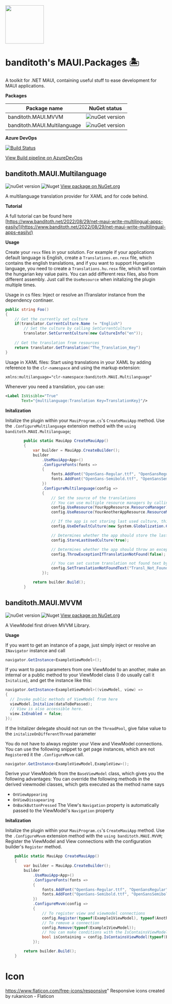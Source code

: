 <img src="https://raw.githubusercontent.com/banditoth/MAUI.Packages/main/icon.png" width="120" height="120"/>

# banditoth's MAUI.Packages 🏝

A toolkit for .NET MAUI, containing useful stuff to ease development for MAUI applications.

**Packages**

| Package name | NuGet status |
| --- | --- |
| banditoth.MAUI.MVVM | ![nuGet version](https://img.shields.io/nuget/vpre/banditoth.MAUI.MVVM) |
| banditoth.MAUI.Multilanguage | ![nuGet version](https://img.shields.io/nuget/vpre/banditoth.MAUI.Multilanguage) |

**Azure DevOps**

[![Build Status](https://dev.azure.com/bitfoxhungary/MAUI.Packages/_apis/build/status/banditoth.MAUI.Packages?branchName=main)](https://dev.azure.com/bitfoxhungary/MAUI.Packages/_build/latest?definitionId=8&branchName=main)

[View Build pipeline on AzureDevOps](https://dev.azure.com/bitfoxhungary/MAUI.Packages/_build)

## banditoth.MAUI.Multilanguage

![nuGet version](https://img.shields.io/nuget/vpre/banditoth.MAUI.Multilanguage)
![Nuget](https://img.shields.io/nuget/dt/banditoth.MAUI.Multilanguage)
[View package on NuGet.org](https://www.nuget.org/packages/banditoth.MAUI.Multilanguage/)

A multilanguage translation provider for XAML and for code behind.

**Tutorial**

A full tutorial can be found here [https://www.banditoth.net/2022/08/29/net-maui-write-multilingual-apps-easily/](https://www.banditoth.net/2022/08/29/net-maui-write-multilingual-apps-easily/)

**Usage**

Create your ```resx``` files in your solution. For example if your applications default language is English, create a ```Translations.en.resx``` file, which contains the english translations, and if you want to support Hungarian language, you need to create a ```Translations.hu.resx``` file, which will contain the hungarian key value pairs.
You can add different resx files, also from different assembly. Just call the ```UseResource``` when initalizing the plugin multiple times.

Usage in cs files:
Inject or resolve an ITranslator instance from the dependency continaer.

```cs
public string Foo()
{
	// Get the currently set culture
	if(translator.CurrentCulture.Name != "English")
		// Set the culture by calling SetCurrentCulture
		translator.SetCurrentCulture(new CultureInfo("en"));
	
	// Get the translation from resources
	return translator.GetTranslation("The_Translation_Key")
}
```


Usage in XAML files:
Start using translations in your XAML by adding reference to the ```clr-namespace``` and using the markup extension:

```xml
xmlns:multilanguage="clr-namespace:banditoth.MAUI.Multilanguage"
```

Whenever you need a translation, you can use:

```xml
<Label IsVisible="True"
       Text="{multilanguage:Translation Key=TranslationKey}"/>
```

**Initalization**

Initalize the plugin within your ```MauiProgram.cs```'s ```CreateMauiApp``` method.
Use the ```.ConfigureMultilanguage``` extension method with the ```using banditoth.MAUI.Multilanguage```;

```cs
		public static MauiApp CreateMauiApp()
		{
			var builder = MauiApp.CreateBuilder();
			builder
				.UseMauiApp<App>()
				.ConfigureFonts(fonts =>
				{
					fonts.AddFont("OpenSans-Regular.ttf", "OpenSansRegular");
					fonts.AddFont("OpenSans-Semibold.ttf", "OpenSansSemibold");
				})
				.ConfigureMultilanguage(config =>
				{
					// Set the source of the translations
					// You can use multiple resource managers by calling UseResource multiple times.
					config.UseResource(YourAppResource.ResourceManager);
					config.UseResource(YourAnotherAppResource.ResourceManager);

					// If the app is not storing last used culture, this culture will be used by default
					config.UseDefaultCulture(new System.Globalization.CultureInfo("en-US"));

					// Determines whether the app should store the last used culture
					config.StoreLastUsedCulture(true);

					// Determines whether the app should throw an exception if a translation is not found.
					config.ThrowExceptionIfTranslationNotFound(false);

					// You can set custom translation not found text by calling this method 
					config.SetTranslationNotFoundText("Transl_Not_Found:", appendTranslationKey: true);
				});

			return builder.Build();
		}
```

## banditoth.MAUI.MVVM
![nuGet version](https://img.shields.io/nuget/vpre/banditoth.MAUI.MVVM)
![Nuget](https://img.shields.io/nuget/dt/banditoth.MAUI.MVVM)
[View package on NuGet.org](https://www.nuget.org/packages/banditoth.MAUI.MVVM/)

A ViewModel first driven MVVM Library.

**Usage**

If you want to get an instance of a page, just simply inject or resolve an ```INavigator``` instance and call

```cs
navigator.GetInstance<ExampleViewModel>();
```

If you want to pass parameters from one ViewModel to an another, make an internal or a public method to your ViewModel class (I do usually call it ```Initalize```), and get the instance like this:

```cs
navigator.GetInstance<ExampleViewModel>((viewModel, view) =>
{
  // Invoke public methods of ViewModel from here 
  viewModel.Initalize(dataToBePassed);
  // View is also accessible here.
  view.IsEnabled = false;
});
```

If the Initalizer delegate should not run on the ```ThreadPool```, give false value to the ```initalizeOnDifferentThread``` parameter

You do not have to always register your View and ViewModel connections. You can use the following snippet to get page instances, which are not ```Register```ed it the ```.ConfigureMvvm``` call.

```cs
navigator.GetInstance<ExampleViewModel,ExampleView>();
```

Derive your ViewModels from the ```BaseViewModel``` class, which gives you the following advantages:
You can override the following methods in the derived viewmodel classes, which gets executed as the method name says
- ```OnViewAppearing```
- ```OnViewDissapearing```
- ```OnBackButtonPressed```
The View's ```Navigation``` property is automatically passed to the ViewModel's ```Navigation``` property

**Initalization**

Initalize the plugin within your ```MauiProgram.cs```'s ```CreateMauiApp``` method.
Use the ```.ConfigureMvvm``` extension method with the ```using banditoth.MAUI.MVVM```;
Register the ViewModel and View connections with the configuration builder's ```Register``` method.

```cs
	public static MauiApp CreateMauiApp()
	{
		var builder = MauiApp.CreateBuilder();
		builder
			.UseMauiApp<App>()
			.ConfigureFonts(fonts =>
			{
				fonts.AddFont("OpenSans-Regular.ttf", "OpenSansRegular");
				fonts.AddFont("OpenSans-Semibold.ttf", "OpenSansSemibold");
			})
			.ConfigureMvvm(config =>
            {
				// To register view and viewmodel connections
				config.Register(typeof(Example1ViewModel), typeof(AnotherPage));
				// To remove a connection
				config.Remove(typeof(Example1ViewModel));
				// You can make conditions with the IsContainsViewModel method
				bool isContaining = config.IsContainsViewModel(typeof(Example2ViewModel));
            });

		return builder.Build();
	}
```



# Icon

https://www.flaticon.com/free-icons/responsive"
Responsive icons created by rukanicon - Flaticon

